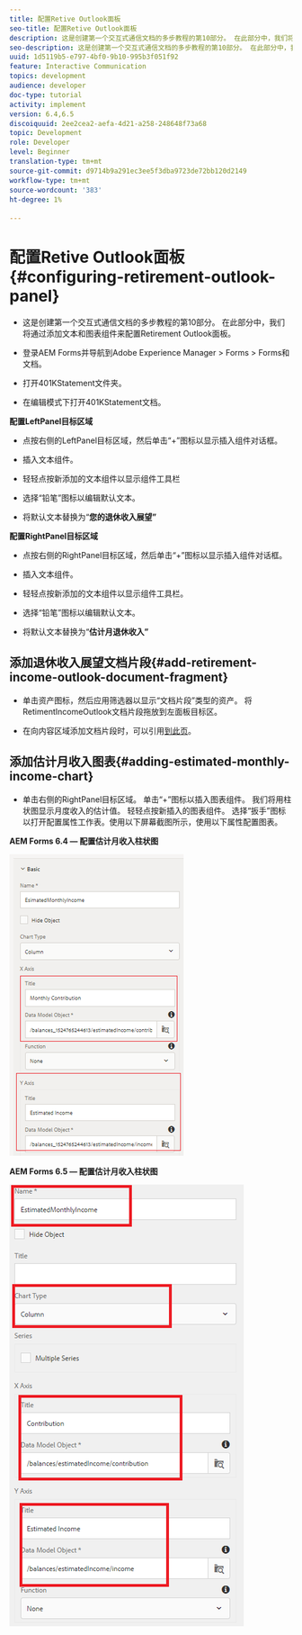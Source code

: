 ```yaml
---
title: 配置Retive Outlook面板
seo-title: 配置Retive Outlook面板
description: 这是创建第一个交互式通信文档的多步教程的第10部分。 在此部分中，我们将通过添加文本和图表组件来配置Retirement Outlook面板。
seo-description: 这是创建第一个交互式通信文档的多步教程的第10部分。 在此部分中，我们将通过添加文本和图表组件来配置Retirement Outlook面板。
uuid: 1d5119b5-e797-4bf0-9b10-995b3f051f92
feature: Interactive Communication
topics: development
audience: developer
doc-type: tutorial
activity: implement
version: 6.4,6.5
discoiquuid: 2ee2cea2-aefa-4d21-a258-248648f73a68
topic: Development
role: Developer
level: Beginner
translation-type: tm+mt
source-git-commit: d9714b9a291ec3ee5f3dba9723de72bb120d2149
workflow-type: tm+mt
source-wordcount: '383'
ht-degree: 1%

---
```



# 配置Retive Outlook面板{#configuring-retirement-outlook-panel}

* 这是创建第一个交互式通信文档的多步教程的第10部分。 在此部分中，我们将通过添加文本和图表组件来配置Retirement Outlook面板。

* 登录AEM Forms并导航到Adobe Experience Manager > Forms > Forms和文档。

* 打开401KStatement文件夹。

* 在编辑模式下打开401KStatement文档。

**配置LeftPanel目标区域**

* 点按右侧的LeftPanel目标区域，然后单击“+”图标以显示插入组件对话框。

* 插入文本组件。

* 轻轻点按新添加的文本组件以显示组件工具栏

* 选择“铅笔”图标以编辑默认文本。

* 将默认文本替换为“**您的退休收入展望”**

**配置RightPanel目标区域**

* 点按右侧的RightPanel目标区域，然后单击“+”图标以显示插入组件对话框。

* 插入文本组件。

* 轻轻点按新添加的文本组件以显示组件工具栏。

* 选择“铅笔”图标以编辑默认文本。

* 将默认文本替换为“**估计月退休收入”**

## 添加退休收入展望文档片段{#add-retirement-income-outlook-document-fragment}

* 单击资产图标，然后应用筛选器以显示“文档片段”类型的资产。 将RetimentIncomeOutlook文档片段拖放到左面板目标区。

* 在向内容区域添加文档片段时，可以引用[到此页](https://helpx.adobe.com/experience-manager/kt/forms/using/interactive-communication-web-channel-aem-forms/9.html)。

## 添加估计月收入图表{#adding-estimated-monthly-income-chart}

* 单击右侧的RightPanel目标区域。 单击“+”图标以插入图表组件。 我们将用柱状图显示月度收入的估计值。 轻轻点按新插入的图表组件。 选择“扳手”图标以打开配置属性工作表。使用以下屏幕截图所示，使用以下属性配置图表。

**AEM Forms 6.4 — 配置估计月收入柱状图**

![form64](assets/estimatedmonthlyincomechart.png)

**AEM Forms 6.5 — 配置估计月收入柱状图**

![forms65](assets/estimatedmonthlyincomechart65.PNG)




